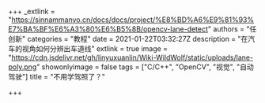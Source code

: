 +++
_extlink = "https://sinnammanyo.cn/docs/docs/project/%E8%BD%A6%E9%81%93%E7%BA%BF%E6%A3%80%E6%B5%8B/opencv-lane-detect"
authors = "任创新"
categories = "教程"
date = 2021-01-22T03:32:27Z
description = "在汽车的视角如何分辨出车道线"
extlink = true
image = "https://cdn.jsdelivr.net/gh/linyuxuanlin/Wiki-WildWolf/static/uploads/lane-poly.png"
showonlyimage = false
tags = ["C/C++", "OpenCV", "视觉", "自动驾驶"]
title = "不用学驾照了？"

+++
